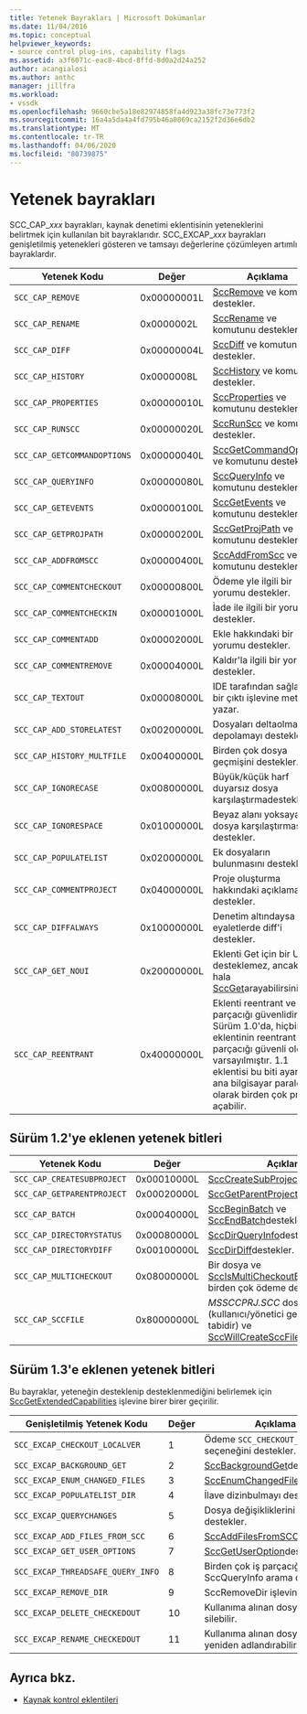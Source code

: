```yaml
---
title: Yetenek Bayrakları | Microsoft Dokümanlar
ms.date: 11/04/2016
ms.topic: conceptual
helpviewer_keywords:
- source control plug-ins, capability flags
ms.assetid: a3f6071c-eac8-4bcd-8ffd-8d0a2d24a252
author: acangialosi
ms.author: anthc
manager: jillfra
ms.workload:
- vssdk
ms.openlocfilehash: 9660cbe5a18e82974858fa4d923a38fc73e773f2
ms.sourcegitcommit: 16a4a5da4a4fd795b46a0869ca2152f2d36e6db2
ms.translationtype: MT
ms.contentlocale: tr-TR
ms.lasthandoff: 04/06/2020
ms.locfileid: "80739875"
---
```

# <a name="capability-flags"></a>Yetenek bayrakları
SCC_CAP_*xxx* bayrakları, kaynak denetimi eklentisinin yeteneklerini belirtmek için kullanılan bit bayraklarıdır. SCC_EXCAP_*xxx* bayrakları genişletilmiş yetenekleri gösteren ve tamsayı değerlerine çözümleyen artımlı bayraklardır.

|Yetenek Kodu|Değer|Açıklama|
|---------------------|-----------|-----------------|
|`SCC_CAP_REMOVE`|0x00000001L|[SccRemove](../extensibility/sccremove-function.md) ve komutunu destekler.|
|`SCC_CAP_RENAME`|0x0000002L|[SccRename](../extensibility/sccrename-function.md) ve komutunu destekler.|
|`SCC_CAP_DIFF`|0x00000004L|[SccDiff](../extensibility/sccdiff-function.md) ve komutunu destekler.|
|`SCC_CAP_HISTORY`|0x0000008L|[SccHistory](../extensibility/scchistory-function.md) ve komutunu destekler.|
|`SCC_CAP_PROPERTIES`|0x00000010L|[SccProperties](../extensibility/sccproperties-function.md) ve komutunu destekler.|
|`SCC_CAP_RUNSCC`|0x00000020L|[SccRunScc](../extensibility/sccrunscc-function.md) ve komutunu destekler.|
|`SCC_CAP_GETCOMMANDOPTIONS`|0x00000040L|[SccGetCommandOptions](../extensibility/sccgetcommandoptions-function.md) ve komutunu destekler.|
|`SCC_CAP_QUERYINFO`|0x00000080L|[SccQueryInfo](../extensibility/sccqueryinfo-function.md) ve komutunu destekler.|
|`SCC_CAP_GETEVENTS`|0x00000100L|[SccGetEvents](../extensibility/sccgetevents-function.md) ve komutunu destekler.|
|`SCC_CAP_GETPROJPATH`|0x00000200L|[SccGetProjPath](../extensibility/sccgetprojpath-function.md) ve komutunu destekler.|
|`SCC_CAP_ADDFROMSCC`|0x00000400L|[SccAddFromScc](../extensibility/sccaddfromscc-function.md) ve komutunu destekler.|
|`SCC_CAP_COMMENTCHECKOUT`|0x00000800L|Ödeme yle ilgili bir yorumu destekler.|
|`SCC_CAP_COMMENTCHECKIN`|0x00001000L|İade ile ilgili bir yorumu destekler.|
|`SCC_CAP_COMMENTADD`|0x00002000L|Ekle hakkındaki bir yorumu destekler.|
|`SCC_CAP_COMMENTREMOVE`|0x00004000L|Kaldır'la ilgili bir yorumu destekler.|
|`SCC_CAP_TEXTOUT`|0x00008000L|IDE tarafından sağlanan bir çıktı işlevine metin yazar.|
|`SCC_CAP_ADD_STORELATEST`|0x00200000L|Dosyaları deltaolmadan depolamayı destekler.|
|`SCC_CAP_HISTORY_MULTFILE`|0x00400000L|Birden çok dosya geçmişini destekler.|
|`SCC_CAP_IGNORECASE`|0x00800000L|Büyük/küçük harf duyarsız dosya karşılaştırmadestekler.|
|`SCC_CAP_IGNORESPACE`|0x01000000L|Beyaz alanı yoksayan dosya karşılaştırması destekler.|
|`SCC_CAP_POPULATELIST`|0x02000000L|Ek dosyaların bulunmasını destekler.|
|`SCC_CAP_COMMENTPROJECT`|0x04000000L|Proje oluşturma hakkındaki açıklamaları destekler.|
|`SCC_CAP_DIFFALWAYS`|0x10000000L|Denetim altındaysa tüm eyaletlerde diff'i destekler.|
|`SCC_CAP_GET_NOUI`|0x20000000L|Eklenti Get için bir UI desteklemez, ancak IDE hala [SccGet](../extensibility/sccget-function.md)arayabilirsiniz.|
|`SCC_CAP_REENTRANT`|0x40000000L|Eklenti reentrant ve iş parçacığı güvenlidir. Sürüm 1.0'da, hiçbir eklentinin reentrant ve iş parçacığı güvenli olduğu varsayılmıştır. 1.1 eklentisi bu biti ayarlarsa, ana bilgisayar paralel olarak birden çok proje açabilir.|

## <a name="capability-bits-added-in-version-12"></a>Sürüm 1.2'ye eklenen yetenek bitleri

|Yetenek Kodu|Değer|Açıklama|
|---------------------|-----------|-----------------|
|`SCC_CAP_CREATESUBPROJECT`|0x00010000L|[SccCreateSubProject'i](../extensibility/scccreatesubproject-function.md)destekler.|
|`SCC_CAP_GETPARENTPROJECT`|0x00020000L|[SccGetParentProjectPath](../extensibility/sccgetparentprojectpath-function.md)destekler.|
|`SCC_CAP_BATCH`|0x00040000L|[SccBeginBatch](../extensibility/sccbeginbatch-function.md) ve [SccEndBatch](../extensibility/sccendbatch-function.md)destekler.|
|`SCC_CAP_DIRECTORYSTATUS`|0x00080000L|[SccDirQueryInfo](../extensibility/sccdirqueryinfo-function.md)destekler.|
|`SCC_CAP_DIRECTORYDIFF`|0x00100000L|[SccDirDiff](../extensibility/sccdirdiff-function.md)destekler.|
|`SCC_CAP_MULTICHECKOUT`|0x08000000L|Bir dosya ve [SccIsMultiCheckoutEnabled](../extensibility/sccismulticheckoutenabled-function.md)üzerinde birden çok ödeme destekler.|
|`SCC_CAP_SCCFILE`|0x80000000L|*MSSCCPRJ.SCC* dosyasını (kullanıcı/yönetici geçersiz kılmaya tabidir) ve [SccWillCreateSccFile'ı](../extensibility/sccwillcreatesccfile-function.md)destekler.|

## <a name="capability-bits-added-in-version-13"></a>Sürüm 1.3'e eklenen yetenek bitleri
 Bu bayraklar, yeteneğin desteklenip desteklenmediğini belirlemek için [SccGetExtendedCapabilities](../extensibility/sccgetextendedcapabilities-function.md) işlevine birer birer geçirilir.

|Genişletilmiş Yetenek Kodu|Değer|Açıklama|
|------------------------------|-----------|-----------------|
|`SCC_EXCAP_CHECKOUT_LOCALVER`|1|Ödeme `SCC_CHECKOUT_LOCALVER` seçeneğini destekler.|
|`SCC_EXCAP_BACKGROUND_GET`|2|[SccBackgroundGet](../extensibility/sccbackgroundget-function.md)destekler.|
|`SCC_EXCAP_ENUM_CHANGED_FILES`|3|[SccEnumChangedFiles](../extensibility/sccenumchangedfiles-function.md)destekler.|
|`SCC_EXCAP_POPULATELIST_DIR`|4|İlave dizinbulmayı destekler.|
|`SCC_EXCAP_QUERYCHANGES`|5|Dosya değişikliklerini ayırmayı destekler.|
|`SCC_EXCAP_ADD_FILES_FROM_SCC`|6|[SccAddFilesFromSCC](../extensibility/sccaddfilesfromscc-function.md)destekler.|
|`SCC_EXCAP_GET_USER_OPTIONS`|7|[SccGetUserOption](../extensibility/sccgetuseroption-function.md)destekler.|
|`SCC_EXCAP_THREADSAFE_QUERY_INFO`|8|Birden çok iş parçacığı üzerinde SccQueryInfo arama destekler.|
|`SCC_EXCAP_REMOVE_DIR`|9|SccRemoveDir işlevini destekler.|
|`SCC_EXCAP_DELETE_CHECKEDOUT`|10|Kullanıma alınan dosyaları silebilir.|
|`SCC_EXCAP_RENAME_CHECKEDOUT`|11|Kullanıma alınan dosyaları yeniden adlandırabilir.|

## <a name="see-also"></a>Ayrıca bkz.
- [Kaynak kontrol eklentileri](../extensibility/source-control-plug-ins.md)
